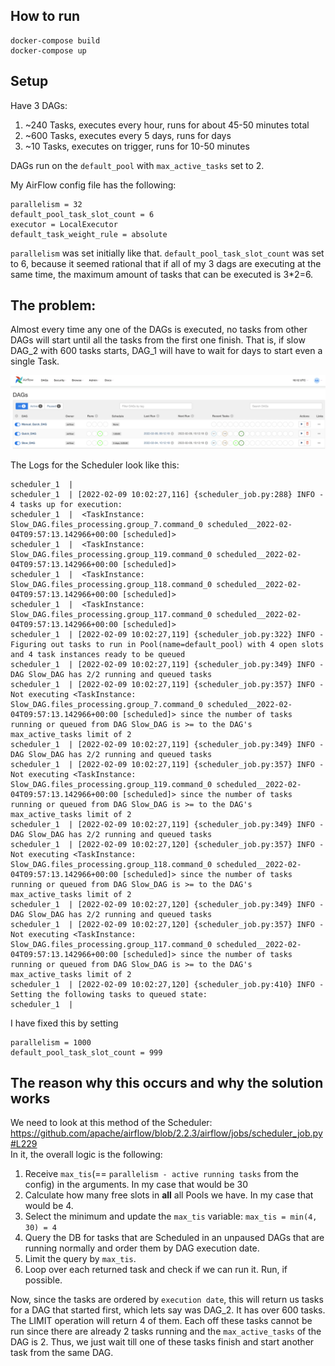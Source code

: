 ## How to run

```
docker-compose build
docker-compose up
```


## Setup
Have 3 DAGs: 
1. ~240 Tasks, executes every hour, runs for about 45-50 minutes total
2. ~600 Tasks, executes every 5 days, runs for days
3. ~10 Tasks, executes on trigger, runs for 10-50 minutes

DAGs run on the `default_pool` with `max_active_tasks` set to 2.  

My AirFlow config file has the following:
```
parallelism = 32
default_pool_task_slot_count = 6
executor = LocalExecutor
default_task_weight_rule = absolute
```
`parallelism` was set initially like that. 
`default_pool_task_slot_count` was set to 6, because it seemed rational that if all of my 3 dags are executing at the same time, the maximum amount of tasks that can be executed is 3*2=6.

## The problem:
Almost every time any one of the DAGs is executed, no tasks from other DAGs will start until all the tasks from the first one finish. That is, if slow DAG_2 with 600 tasks starts, DAG_1 will have to wait for days to start even a single Task.

![the_bug](images/interface.png)

The Logs for the Scheduler look like this:
```
scheduler_1  | 
scheduler_1  | [2022-02-09 10:02:27,116] {scheduler_job.py:288} INFO - 4 tasks up for execution:
scheduler_1  |  <TaskInstance: Slow_DAG.files_processing.group_7.command_0 scheduled__2022-02-04T09:57:13.142966+00:00 [scheduled]>
scheduler_1  |  <TaskInstance: Slow_DAG.files_processing.group_119.command_0 scheduled__2022-02-04T09:57:13.142966+00:00 [scheduled]>
scheduler_1  |  <TaskInstance: Slow_DAG.files_processing.group_118.command_0 scheduled__2022-02-04T09:57:13.142966+00:00 [scheduled]>
scheduler_1  |  <TaskInstance: Slow_DAG.files_processing.group_117.command_0 scheduled__2022-02-04T09:57:13.142966+00:00 [scheduled]>
scheduler_1  | [2022-02-09 10:02:27,119] {scheduler_job.py:322} INFO - Figuring out tasks to run in Pool(name=default_pool) with 4 open slots and 4 task instances ready to be queued
scheduler_1  | [2022-02-09 10:02:27,119] {scheduler_job.py:349} INFO - DAG Slow_DAG has 2/2 running and queued tasks
scheduler_1  | [2022-02-09 10:02:27,119] {scheduler_job.py:357} INFO - Not executing <TaskInstance: Slow_DAG.files_processing.group_7.command_0 scheduled__2022-02-04T09:57:13.142966+00:00 [scheduled]> since the number of tasks running or queued from DAG Slow_DAG is >= to the DAG's max_active_tasks limit of 2
scheduler_1  | [2022-02-09 10:02:27,119] {scheduler_job.py:349} INFO - DAG Slow_DAG has 2/2 running and queued tasks
scheduler_1  | [2022-02-09 10:02:27,119] {scheduler_job.py:357} INFO - Not executing <TaskInstance: Slow_DAG.files_processing.group_119.command_0 scheduled__2022-02-04T09:57:13.142966+00:00 [scheduled]> since the number of tasks running or queued from DAG Slow_DAG is >= to the DAG's max_active_tasks limit of 2
scheduler_1  | [2022-02-09 10:02:27,119] {scheduler_job.py:349} INFO - DAG Slow_DAG has 2/2 running and queued tasks
scheduler_1  | [2022-02-09 10:02:27,120] {scheduler_job.py:357} INFO - Not executing <TaskInstance: Slow_DAG.files_processing.group_118.command_0 scheduled__2022-02-04T09:57:13.142966+00:00 [scheduled]> since the number of tasks running or queued from DAG Slow_DAG is >= to the DAG's max_active_tasks limit of 2
scheduler_1  | [2022-02-09 10:02:27,120] {scheduler_job.py:349} INFO - DAG Slow_DAG has 2/2 running and queued tasks
scheduler_1  | [2022-02-09 10:02:27,120] {scheduler_job.py:357} INFO - Not executing <TaskInstance: Slow_DAG.files_processing.group_117.command_0 scheduled__2022-02-04T09:57:13.142966+00:00 [scheduled]> since the number of tasks running or queued from DAG Slow_DAG is >= to the DAG's max_active_tasks limit of 2
scheduler_1  | [2022-02-09 10:02:27,120] {scheduler_job.py:410} INFO - Setting the following tasks to queued state:
scheduler_1  | 

```

I have fixed this by setting 
```
parallelism = 1000
default_pool_task_slot_count = 999
```

## The reason why this occurs and why the solution works

We need to look at this method of the Scheduler:
https://github.com/apache/airflow/blob/2.2.3/airflow/jobs/scheduler_job.py#L229  
In it, the overall logic is the following:
1. Receive `max_tis`(== `parallelism - active running tasks` from the config) in the arguments. In my case that would be 30
2. Calculate how many free slots in **all** all Pools we have. In my case that would be 4.
3. Select the minimum and update the `max_tis` variable: `max_tis = min(4, 30) = 4`
4. Query the DB for tasks that are Scheduled in an unpaused DAGs that are running normally and order them by DAG execution date.
5. Limit the query by `max_tis`.
6. Loop over each returned task and check if we can run it. Run, if possible.

Now, since the tasks are ordered by `execution date`, this will return us tasks for a DAG that started first, which lets say was DAG_2.
It has over 600 tasks. The LIMIT operation will return 4 of them.
Each off these tasks cannot be run since there are already 2 tasks running and the `max_active_tasks` of the DAG is 2.
Thus, we just wait till one of these tasks finish and start another task from the same DAG.
